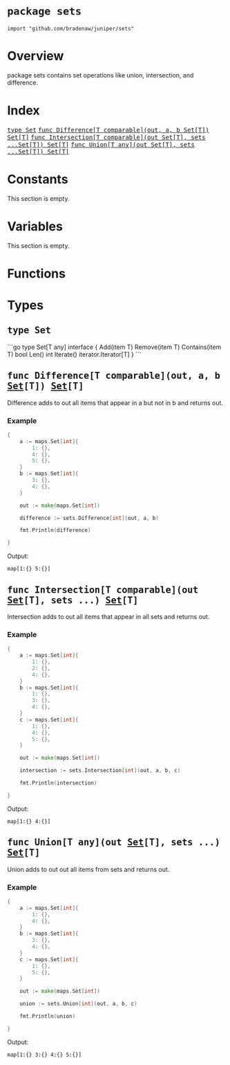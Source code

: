# `package sets`

```
import "github.com/bradenaw/juniper/sets"
```

# Overview

package sets contains set operations like union, intersection, and difference.


# Index

<samp><a href="#Set">type Set</a></samp>
<samp>    <a href="#Difference">func Difference[T comparable](out, a, b Set[T]) Set[T]</a></samp>
<samp>    <a href="#Intersection">func Intersection[T comparable](out Set[T], sets ...Set[T]) Set[T]</a></samp>
<samp>    <a href="#Union">func Union[T any](out Set[T], sets ...Set[T]) Set[T]</a></samp>

# Constants

This section is empty.

# Variables

This section is empty.

# Functions

# Types

<h2><a id="Set"></a><samp>type Set</samp></h2>
```go
type Set[T any] interface {
	Add(item T)
	Remove(item T)
	Contains(item T) bool
	Len() int
	Iterate() iterator.Iterator[T]
}
```



<h2><a id="Difference"></a><samp>func Difference[T comparable](out, a, b <a href="#Set">Set</a>[T]) <a href="#Set">Set</a>[T]</samp></h2>

Difference adds to out all items that appear in a but not in b and returns out.


### Example 
```go
{
	a := maps.Set[int]{
		1: {},
		4: {},
		5: {},
	}
	b := maps.Set[int]{
		3: {},
		4: {},
	}

	out := make(maps.Set[int])

	difference := sets.Difference[int](out, a, b)

	fmt.Println(difference)

}
```

Output:
```text
map[1:{} 5:{}]
```
<h2><a id="Intersection"></a><samp>func Intersection[T comparable](out <a href="#Set">Set</a>[T], sets ...) <a href="#Set">Set</a>[T]</samp></h2>

Intersection adds to out all items that appear in all sets and returns out.


### Example 
```go
{
	a := maps.Set[int]{
		1: {},
		2: {},
		4: {},
	}
	b := maps.Set[int]{
		1: {},
		3: {},
		4: {},
	}
	c := maps.Set[int]{
		1: {},
		4: {},
		5: {},
	}

	out := make(maps.Set[int])

	intersection := sets.Intersection[int](out, a, b, c)

	fmt.Println(intersection)

}
```

Output:
```text
map[1:{} 4:{}]
```
<h2><a id="Union"></a><samp>func Union[T any](out <a href="#Set">Set</a>[T], sets ...) <a href="#Set">Set</a>[T]</samp></h2>

Union adds to out out all items from sets and returns out.


### Example 
```go
{
	a := maps.Set[int]{
		1: {},
		4: {},
	}
	b := maps.Set[int]{
		3: {},
		4: {},
	}
	c := maps.Set[int]{
		1: {},
		5: {},
	}

	out := make(maps.Set[int])

	union := sets.Union[int](out, a, b, c)

	fmt.Println(union)

}
```

Output:
```text
map[1:{} 3:{} 4:{} 5:{}]
```
